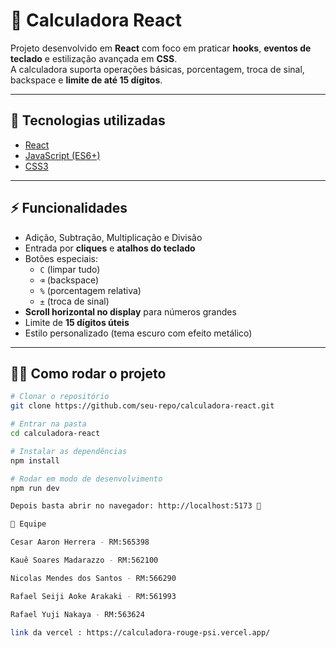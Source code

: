 # 🧮 Calculadora React

Projeto desenvolvido em **React** com foco em praticar **hooks**, **eventos de teclado** e estilização avançada em **CSS**.  
A calculadora suporta operações básicas, porcentagem, troca de sinal, backspace e **limite de até 15 dígitos**.

---

## 🚀 Tecnologias utilizadas
- [React](https://react.dev/)
- [JavaScript (ES6+)](https://developer.mozilla.org/pt-BR/docs/Web/JavaScript)
- [CSS3](https://developer.mozilla.org/pt-BR/docs/Web/CSS)

---

## ⚡ Funcionalidades
- Adição, Subtração, Multiplicação e Divisão
- Entrada por **cliques** e **atalhos do teclado**
- Botões especiais:  
  - `C` (limpar tudo)  
  - `⌫` (backspace)  
  - `%` (porcentagem relativa)  
  - `±` (troca de sinal)  
- **Scroll horizontal no display** para números grandes
- Limite de **15 dígitos úteis**
- Estilo personalizado (tema escuro com efeito metálico)

---

## 👨‍💻 Como rodar o projeto
```bash
# Clonar o repositório
git clone https://github.com/seu-repo/calculadora-react.git

# Entrar na pasta
cd calculadora-react

# Instalar as dependências
npm install

# Rodar em modo de desenvolvimento
npm run dev

Depois basta abrir no navegador: http://localhost:5173 🚀

👥 Equipe

Cesar Aaron Herrera - RM:565398

Kauê Soares Madarazzo - RM:562100

Nicolas Mendes dos Santos - RM:566290

Rafael Seiji Aoke Arakaki - RM:561993

Rafael Yuji Nakaya - RM:563624

link da vercel : https://calculadora-rouge-psi.vercel.app/

